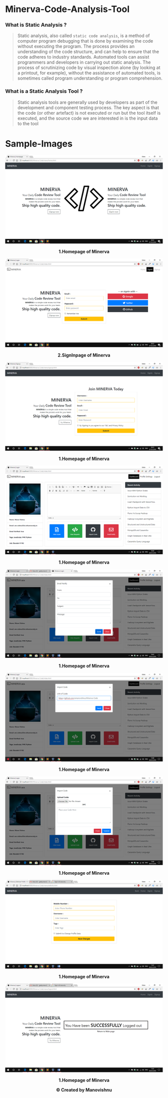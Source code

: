 # Minerva-Code-Analysis-Tool

### What is Static Analysis ?
> Static analysis, also called `static code analysis`, is a method of computer program debugging that is done by examining the code without executing the program. The process provides an understanding of the code structure, and can help to ensure that the code adheres to industry standards. Automated tools can assist programmers and developers in carrying out static analysis. The process of scrutinizing code by visual inspection alone (by looking at a printout, for example), without the assistance of automated tools, is sometimes called program understanding or program comprehension.

### What is a Static Analysis Tool ?
> Static analysis tools are generally used by developers as part of the development and component testing process. The key aspect is that the code (or other artefact) is not executed or run but the tool itself is executed, and the source code we are interested in is the input data to the tool


# Sample-Images

![Homepage](Snapshots/Homepage.png)
<p align="center"><b>1.Homepage of Minerva</b></p>

![Signin-Page](Snapshots/Signin.png)
<p align="center"><b>2.SignInpage of Minerva</b></p>

![Signup-Page](Snapshots/Signup.png)
<p align="center"><b>1.Homepage of Minerva</b></p>

![Dashboard](Snapshots/Dashboard.png)
<p align="center"><b>1.Homepage of Minerva</b></p>

![Email Notify](Snapshots/EmailNotify.png)
<p align="center"><b>1.Homepage of Minerva</b></p>

![ImportCode](Snapshots/ImportCode.png)
<p align="center"><b>1.Homepage of Minerva</b></p>

![UploadCode](Snapshots/UploadCode.png)
<p align="center"><b>1.Homepage of Minerva</b></p>

![Profile-Settings](Snapshots/ProfileSettings.png)
<p align="center"><b>1.Homepage of Minerva</b></p>

![Signout-Page](Snapshots/Signout.png)
<p align="center"><b>1.Homepage of Minerva</b></p>

<p align="center"><b>© Created by Manovishnu</b></p>

